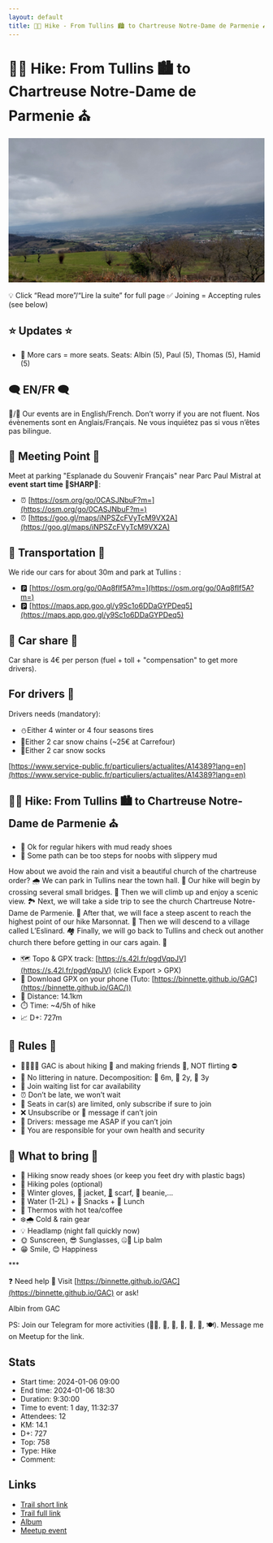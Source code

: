 ```yaml
---
layout: default
title: 🥾🔵 Hike - From Tullins 🏙️ to Chartreuse Notre-Dame de Parmenie ⛪️
---
```


# 🥾🔵 Hike: From Tullins 🏙️ to Chartreuse Notre-Dame de Parmenie ⛪️

![2024-01-06](../img/orig/2024-01-06.jpg)

💡 Click “Read more”/“Lire la suite” for full page ✅ Joining = Accepting rules (see below)

##  ⭐ Updates ⭐ 

* 📅 More cars = more seats. Seats: Albin (5), Paul (5), Thomas (5), Hamid (5)

##  🗨️ EN/FR 🗨️ 
🦅/🐓 Our events are in English/French. Don’t worry if you are not fluent. Nos évènements sont en Anglais/Français. Ne vous inquiétez pas si vous n’êtes pas bilingue.

## 📍 Meeting Point 📍
Meet at parking "Esplanade du Souvenir Français" near Parc Paul Mistral at **event start time 🔺SHARP🔺**:

* ⏰ [https://osm.org/go/0CASJNbuF?m=](https://osm.org/go/0CASJNbuF?m=)
* ⏰ [https://goo.gl/maps/iNPSZcFVyTcM9VX2A](https://goo.gl/maps/iNPSZcFVyTcM9VX2A)

##  🚗 Transportation 🚗 
We ride our cars for about 30m and park at Tullins :

* 🅿️ [https://osm.org/go/0Aq8fIf5A?m=](https://osm.org/go/0Aq8fIf5A?m=)
* 🅿️ [https://maps.app.goo.gl/y9Sc1o6DDaGYPDeq5](https://maps.app.goo.gl/y9Sc1o6DDaGYPDeq5)

##  🚗 Car share 🚗 
Car share is 4€ per person (fuel + toll + "compensation" to get more drivers).

##  For drivers 🚗 
Drivers needs (mandatory):

* ⛄Either 4 winter or 4 four seasons tires
* 🔗Either 2 car snow chains (\~25€ at Carrefour)
* 🧦Either 2 car snow socks

[https://www.service-public.fr/particuliers/actualites/A14389?lang=en](https://www.service-public.fr/particuliers/actualites/A14389?lang=en)

##  🥾🔵 Hike: From Tullins 🏙️ to Chartreuse Notre-Dame de Parmenie ⛪️ 

* 🔵 Ok for regular hikers with mud ready shoes
* 🔴 Some path can be too steps for noobs with slippery mud

How about we avoid the rain and visit a beautiful church of the chartreuse order? 🌧️ We can park in Tullins near the town hall. 🚗 Our hike will begin by crossing several small bridges. 🌉 Then we will climb up and enjoy a scenic view. 🏞️ Next, we will take a side trip to see the church Chartreuse Notre-Dame de Parmenie. 🙏 After that, we will face a steep ascent to reach the highest point of our hike Marsonnat. 🗻 Then we will descend to a village called L’Eslinard. 🏘️ Finally, we will go back to Tullins and check out another church there before getting in our cars again. 🚙

* 🗺️ Topo & GPX track: [https://s.42l.fr/pgdVqpJV](https://s.42l.fr/pgdVqpJV) (click Export > GPX)
* 📲 Download GPX on your phone (Tuto: [https://binnette.github.io/GAC](https://binnette.github.io/GAC/))
* 📏 Distance: 14.1km
* ⏱️ Time: \~4/5h of hike
* 📈 D+: 727m

##  📜 Rules 📜 

* 🚶‍♀️🚶‍♂️ GAC is about hiking 🥾 and making friends 🤗, NOT flirting ⛔
* 🚮 No littering in nature. Decomposition: 🍊 6m, 🍌 2y, 🥚 3y
* 🚗 Join waiting list for car availability
* ⏰ Don’t be late, we won’t wait
* 💺 Seats in car(s) are limited, only subscribe if sure to join
* ❌ Unsubscribe or 💬 message if can’t join
* 🚗 Drivers: message me ASAP if you can’t join
* 💟 You are responsible for your own health and security

##  🎒 What to bring 🎒 

* 🥾 Hiking snow ready shoes (or keep you feet dry with plastic bags)
* 🥢 Hiking poles (optional)
* 🧤 Winter gloves, 🧥 jacket, [🧣](https://wprock.fr/t/emoji/cold-face/) scarf, 🧢 beanie,...
* 🧃 Water (1-2L) + 🍫 Snacks + 🥗 Lunch
* 🍵 Thermos with hot tea/coffee
* ❄️🌧️ Cold & rain gear
* 💡 Headlamp (night fall quickly now)
* 🌞 Sunscreen, 😎 Sunglasses, 🤐🧊 Lip balm
* 😁 Smile, 😊 Happiness

\*\*\*

❓ Need help 🤔 Visit [https://binnette.github.io/GAC](https://binnette.github.io/GAC) or ask!

Albin from GAC

PS: Join our Telegram for more activities (🧗‍♀️, 🏓, 🎳, 🎲, 🎥, 🎵, 🍽️). Message me on Meetup for the link.

## Stats

- Start time: 2024-01-06 09:00
- End time: 2024-01-06 18:30
- Duration: 9:30:00
- Time to event: 1 day, 11:32:37
- Attendees: 12
- KM: 14.1
- D+: 727
- Top: 758
- Type: Hike
- Comment: 

## Links

- [Trail short link](https://s.42l.fr/pgdVqpJV)
- [Trail full link](https://brouter.de/brouter-web/#map=14/45.3086/5.4802/1069&lonlats=5.485466,45.302803;5.485611,45.303204;5.484924,45.303501;5.48427,45.303312;5.481928,45.303765;5.48353,45.304081;5.485225,45.305833;5.481319,45.308993;5.479324,45.3111;5.473595,45.315536;5.470934,45.318358;5.474668,45.321812;5.467731,45.323778;5.465215,45.323565;5.468574,45.318311;5.456536,45.305433;5.464668,45.303383;5.453703,45.299777;5.467329,45.297059;5.48074,45.298097;5.481416,45.297873;5.484152,45.300521;5.484812,45.302277;5.485337,45.302699)
- [Album](https://binnette.github.io/GacImg2024/2024-01-06-🥾🔵-Hike-From-Tullins-🏙️-to-Chartreuse-Notre-Dame-de-Parmenie-⛪️.html)
- [Meetup event](https://www.meetup.com/grenoble-adventure-club-english-french/events/298335698/)
